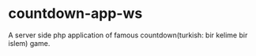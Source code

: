 # countdown-app-ws

A server side php application of famous countdown(turkish: bir kelime bir islem) game.
